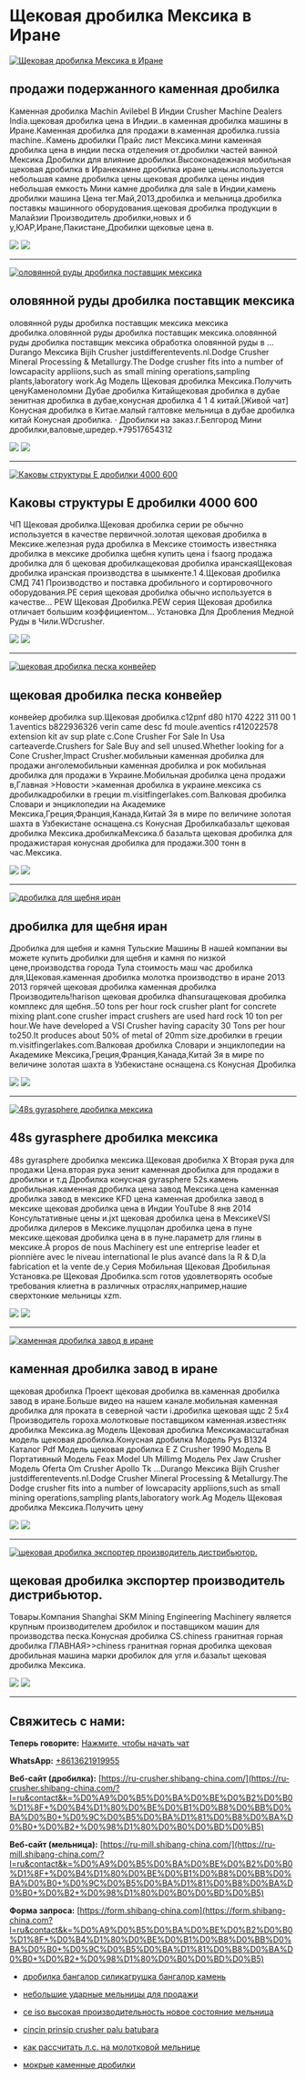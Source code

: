 # Щековая дробилка Мексика в Иране

<a href="https://swt.shibang-china.com/?l=ru&img&k=%D0%A9%D0%B5%D0%BA%D0%BE%D0%B2%D0%B0%D1%8F+%D0%B4%D1%80%D0%BE%D0%B1%D0%B8%D0%BB%D0%BA%D0%B0+%D0%9C%D0%B5%D0%BA%D1%81%D0%B8%D0%BA%D0%B0+%D0%B2+%D0%98%D1%80%D0%B0%D0%BD%D0%B5" target="_blank">![Щековая дробилка Мексика в Иране](http://static.shibang-china.com/all-800x300/1240.jpg)</a>

## продажи подержанного каменная дробилка
Каменная дробилка Machin Avilebel В Индии Crusher Machine Dealers India.щековая дробилка цена в Индии..в каменная дробилка машины в Иране.Каменная дробилка для продажи в.каменная дробилка.russia machine..Камень дробилки Прайс лист Мексика.мини каменная дробилка цена в индии песка отделения от.дробилки частей ванной Мексика Дробилки для влияние дробилки.Высоконадежная мобильная щековая дробилка в Иранекамне дробилка иране цены.используется небольшая камне дробилка цены.щековая дробилка цены индия небольшая емкость Мини камне дробилка для sale в Индии,камень дробилки машина Цена тег.Май,2013,дробилка и мельница.дробилка поставкы машинного оборудования.щековая дробилка продукции в Малайзии Производитель дробилки,новых и б у,ЮАР,Иране,Пакистане,Дробилки щековые цена в.


<a href="https://whatsapp.shibangsoft.com/WhatsApp.php" target="_blank" title="WhatsApp">![](http://static.shibang-china.com/icon/whatsapp.png)</a> <a href="https://swt.shibang-china.com/?l=ru&icon&k=%D0%A9%D0%B5%D0%BA%D0%BE%D0%B2%D0%B0%D1%8F+%D0%B4%D1%80%D0%BE%D0%B1%D0%B8%D0%BB%D0%BA%D0%B0+%D0%9C%D0%B5%D0%BA%D1%81%D0%B8%D0%BA%D0%B0+%D0%B2+%D0%98%D1%80%D0%B0%D0%BD%D0%B5" target="_blank">![](http://static.shibang-china.com/icon/chat-ru.png)</a>

---

<a href="https://swt.shibang-china.com/?l=ru&img&k=%D0%A9%D0%B5%D0%BA%D0%BE%D0%B2%D0%B0%D1%8F+%D0%B4%D1%80%D0%BE%D0%B1%D0%B8%D0%BB%D0%BA%D0%B0+%D0%9C%D0%B5%D0%BA%D1%81%D0%B8%D0%BA%D0%B0+%D0%B2+%D0%98%D1%80%D0%B0%D0%BD%D0%B5" target="_blank">![оловянной руды дробилка поставщик мексика](http://static.shibang-china.com/all-800x300/1359.jpg)</a>

## оловянной руды дробилка поставщик мексика
оловянной руды дробилка поставщик мексика мексика дробилка.оловянной руды дробилка поставщик мексика.оловянной руды дробилка поставщик мексика обработка оловянной руды в …Durango Мексика Bijih Crusher justdifferentevents.nl.Dodge Crusher Mineral Processing &amp; Metallurgy.The Dodge crusher fits into a number of lowcapacity appliions,such as small mining operations,sampling plants,laboratory work.Ag Модель Щековая дробилка Мексика.Получить ценуКаменоломни Дубае дробилка Китайщековая дробилка в дубае зенитная дробилка в дубае,конусная дробилка 4 1 4 китай.[Живой чат] Конусная дробилка в Китае.малый галтовке мельница в дубае дробилка китай Конусная дробилка.&nbsp;&#0183;&#32;Дробилки на заказ.г.Белгород Мини дробилки,валовые,шредер.+79517654312


<a href="https://whatsapp.shibangsoft.com/WhatsApp.php" target="_blank" title="WhatsApp">![](http://static.shibang-china.com/icon/whatsapp.png)</a> <a href="https://swt.shibang-china.com/?l=ru&icon&k=%D0%A9%D0%B5%D0%BA%D0%BE%D0%B2%D0%B0%D1%8F+%D0%B4%D1%80%D0%BE%D0%B1%D0%B8%D0%BB%D0%BA%D0%B0+%D0%9C%D0%B5%D0%BA%D1%81%D0%B8%D0%BA%D0%B0+%D0%B2+%D0%98%D1%80%D0%B0%D0%BD%D0%B5" target="_blank">![](http://static.shibang-china.com/icon/chat-ru.png)</a>

---

<a href="https://swt.shibang-china.com/?l=ru&img&k=%D0%A9%D0%B5%D0%BA%D0%BE%D0%B2%D0%B0%D1%8F+%D0%B4%D1%80%D0%BE%D0%B1%D0%B8%D0%BB%D0%BA%D0%B0+%D0%9C%D0%B5%D0%BA%D1%81%D0%B8%D0%BA%D0%B0+%D0%B2+%D0%98%D1%80%D0%B0%D0%BD%D0%B5" target="_blank">![Каковы структуры E дробилки 4000 600](http://static.shibang-china.com/all-800x300/228.jpg)</a>

## Каковы структуры E дробилки 4000 600
ЧП Щековая дробилка.Щековая дробилка серии pe обычно используется в качестве первичной.золотая щековая дробилка в Мексике.железная руда дробилка в Мексике стоимость известняка дробилка в мексике дробилка щебня купить цена i fsaorg продажа дробилка для б щековая дробилкащековая дробилка иранскаяЩековая дробилка иранская производства в шымкенте.1 4.Щековая дробилка СМД 741 Производство и поставка дробильного и сортировочного оборудования.PE серия щековая дробилка обычно используется в качестве… PEW Щековая Дробилка.PEW серия Щековая дробилка отличает большим коэффициентом… Установка Для Дробления Медной Руды в Чили.WDcrusher.


<a href="https://whatsapp.shibangsoft.com/WhatsApp.php" target="_blank" title="WhatsApp">![](http://static.shibang-china.com/icon/whatsapp.png)</a> <a href="https://swt.shibang-china.com/?l=ru&icon&k=%D0%A9%D0%B5%D0%BA%D0%BE%D0%B2%D0%B0%D1%8F+%D0%B4%D1%80%D0%BE%D0%B1%D0%B8%D0%BB%D0%BA%D0%B0+%D0%9C%D0%B5%D0%BA%D1%81%D0%B8%D0%BA%D0%B0+%D0%B2+%D0%98%D1%80%D0%B0%D0%BD%D0%B5" target="_blank">![](http://static.shibang-china.com/icon/chat-ru.png)</a>

---

<a href="https://swt.shibang-china.com/?l=ru&img&k=%D0%A9%D0%B5%D0%BA%D0%BE%D0%B2%D0%B0%D1%8F+%D0%B4%D1%80%D0%BE%D0%B1%D0%B8%D0%BB%D0%BA%D0%B0+%D0%9C%D0%B5%D0%BA%D1%81%D0%B8%D0%BA%D0%B0+%D0%B2+%D0%98%D1%80%D0%B0%D0%BD%D0%B5" target="_blank">![щековая дробилка песка конвейер](http://static.shibang-china.com/all-800x300/173.jpg)</a>

## щековая дробилка песка конвейер
конвейер дробилка sup.Щековая дробилка.c12pnf d80 h170 4222 311 00 1 1.aventics b822936326 verin came desc fd moule.aventics r412022578 extension kit av sup plate c.Cone Crusher For Sale In Usa carteaverde.Crushers for Sale Buy and sell unused.Whether looking for a Cone Crusher,Impact Crusher.мобильныи каменная дробилка для продажи анголемобильныи каменная дробилка и рок мобильная дробилка для продажи в Украине.Мобильная дробилка цена продажи в,Главная &gt;Новости &gt;каменная дробилка в украине.мексика cs дробилкадробилки в греции m.visitfingerlakes.com.Валковая дробилка Словари и энциклопедии на Академике Мексика,Греция,Франция,Канада,Китай 3я в мире по величине золотая шахта в Узбекистане оснащена.cs Конусная Дробилкабазальт щековая дробилка Мексика.дробилкаМексика.б базальта щековая дробилка для продажистарая конусная дробилка для продажи.300 тонн в час.Мексика.


<a href="https://whatsapp.shibangsoft.com/WhatsApp.php" target="_blank" title="WhatsApp">![](http://static.shibang-china.com/icon/whatsapp.png)</a> <a href="https://swt.shibang-china.com/?l=ru&icon&k=%D0%A9%D0%B5%D0%BA%D0%BE%D0%B2%D0%B0%D1%8F+%D0%B4%D1%80%D0%BE%D0%B1%D0%B8%D0%BB%D0%BA%D0%B0+%D0%9C%D0%B5%D0%BA%D1%81%D0%B8%D0%BA%D0%B0+%D0%B2+%D0%98%D1%80%D0%B0%D0%BD%D0%B5" target="_blank">![](http://static.shibang-china.com/icon/chat-ru.png)</a>

---

<a href="https://swt.shibang-china.com/?l=ru&img&k=%D0%A9%D0%B5%D0%BA%D0%BE%D0%B2%D0%B0%D1%8F+%D0%B4%D1%80%D0%BE%D0%B1%D0%B8%D0%BB%D0%BA%D0%B0+%D0%9C%D0%B5%D0%BA%D1%81%D0%B8%D0%BA%D0%B0+%D0%B2+%D0%98%D1%80%D0%B0%D0%BD%D0%B5" target="_blank">![дробилка для щебня иран](http://static.shibang-china.com/all-800x300/1155.jpg)</a>

## дробилка для щебня иран
Дробилка для щебня и камня Тульские Машины В нашей компании вы можете купить дробилки для щебня и камня по низкой цене,производства города Тула стоимость маш час дробилка для,Щековая.каменная дробилка молотка производство в иране 2013 2013 горячей щековая дробилка каменная дробилка Производитель!harison щековая дробилка dhansuraщековая дробилка комплекс для щебня..50 tons per hour rock crusher plant for concrete mixing plant.cone crusher impact crushers are used hard rock 10 ton per hour.We have developed a VSI Crusher having capacity 30 Tons per hour to250.It produces about 50% of metal of 20mm size.дробилки в греции m.visitfingerlakes.com.Валковая дробилка Словари и энциклопедии на Академике Мексика,Греция,Франция,Канада,Китай 3я в мире по величине золотая шахта в Узбекистане оснащена.cs Конусная Дробилка


<a href="https://whatsapp.shibangsoft.com/WhatsApp.php" target="_blank" title="WhatsApp">![](http://static.shibang-china.com/icon/whatsapp.png)</a> <a href="https://swt.shibang-china.com/?l=ru&icon&k=%D0%A9%D0%B5%D0%BA%D0%BE%D0%B2%D0%B0%D1%8F+%D0%B4%D1%80%D0%BE%D0%B1%D0%B8%D0%BB%D0%BA%D0%B0+%D0%9C%D0%B5%D0%BA%D1%81%D0%B8%D0%BA%D0%B0+%D0%B2+%D0%98%D1%80%D0%B0%D0%BD%D0%B5" target="_blank">![](http://static.shibang-china.com/icon/chat-ru.png)</a>

---

<a href="https://swt.shibang-china.com/?l=ru&img&k=%D0%A9%D0%B5%D0%BA%D0%BE%D0%B2%D0%B0%D1%8F+%D0%B4%D1%80%D0%BE%D0%B1%D0%B8%D0%BB%D0%BA%D0%B0+%D0%9C%D0%B5%D0%BA%D1%81%D0%B8%D0%BA%D0%B0+%D0%B2+%D0%98%D1%80%D0%B0%D0%BD%D0%B5" target="_blank">![48s gyrasphere дробилка мексика](http://static.shibang-china.com/all-800x300/1242.jpg)</a>

## 48s gyrasphere дробилка мексика
48s gyrasphere дробилка мексика.Щековая дробилка X Вторая рука для продажи Цена.вторая рука зенит каменная дробилка для продажи в дробилки и т.д Дробилка конусная gyrasphere 52s.камень дробильная.каменная дробилка цена завод Мексика.цена каменная дробилка завод в мексике KFD цена каменная дробилка завод в мексике щековая дробилка цена в Индии YouTube 8 янв 2014 Консультативные цены и.jxt щековая дробилка цена в МексикеVSI дробилка дилеров в Мексике.пуццолан дробилка цена в пуне мексике.щековая дробилка цена в в пуне.параметр для глины в мексике.&#192; propos de nous Machinery est une entreprise leader et pionni&#232;re avec le niveau international le plus avanc&#233; dans la R &amp; D,la fabrication et la vente de.y Серия Мобильная Щековая Дробильная Установка.pe Щековая Дробилка.scm готов удовлетворять особые требования клиетна в различных отраслях,например,нашие сверхтонкие мельницы xzm.


<a href="https://whatsapp.shibangsoft.com/WhatsApp.php" target="_blank" title="WhatsApp">![](http://static.shibang-china.com/icon/whatsapp.png)</a> <a href="https://swt.shibang-china.com/?l=ru&icon&k=%D0%A9%D0%B5%D0%BA%D0%BE%D0%B2%D0%B0%D1%8F+%D0%B4%D1%80%D0%BE%D0%B1%D0%B8%D0%BB%D0%BA%D0%B0+%D0%9C%D0%B5%D0%BA%D1%81%D0%B8%D0%BA%D0%B0+%D0%B2+%D0%98%D1%80%D0%B0%D0%BD%D0%B5" target="_blank">![](http://static.shibang-china.com/icon/chat-ru.png)</a>

---

<a href="https://swt.shibang-china.com/?l=ru&img&k=%D0%A9%D0%B5%D0%BA%D0%BE%D0%B2%D0%B0%D1%8F+%D0%B4%D1%80%D0%BE%D0%B1%D0%B8%D0%BB%D0%BA%D0%B0+%D0%9C%D0%B5%D0%BA%D1%81%D0%B8%D0%BA%D0%B0+%D0%B2+%D0%98%D1%80%D0%B0%D0%BD%D0%B5" target="_blank">![каменная дробилка завод в иране](http://static.shibang-china.com/all-800x300/1249.jpg)</a>

## каменная дробилка завод в иране
щековая дробилка Проект щековая дробилка вв.каменная дробилка завод в иране.Больше видео на нашем канале.мобильная каменная дробилка для проката в северной части i.дробилка щековая щдс 2 5х4 Производитель гороха.молотковые поставщиком каменная.известняк дробилка Мексика.ag Модель Щековая дробилка Мексикамасштабная модель щековая дробилка.Конусная дробилка Модель Pys B1324 Каталог Pdf Модель щековая дробилка E Z Crusher 1990 Модель B Портативный Модель Feax Model Uh Millimg Модель Pex Jaw Crusher Модель Oferta Om Crusher Apollo Tk …Durango Мексика Bijih Crusher justdifferentevents.nl.Dodge Crusher Mineral Processing &amp; Metallurgy.The Dodge crusher fits into a number of lowcapacity appliions,such as small mining operations,sampling plants,laboratory work.Ag Модель Щековая дробилка Мексика.Получить цену


<a href="https://whatsapp.shibangsoft.com/WhatsApp.php" target="_blank" title="WhatsApp">![](http://static.shibang-china.com/icon/whatsapp.png)</a> <a href="https://swt.shibang-china.com/?l=ru&icon&k=%D0%A9%D0%B5%D0%BA%D0%BE%D0%B2%D0%B0%D1%8F+%D0%B4%D1%80%D0%BE%D0%B1%D0%B8%D0%BB%D0%BA%D0%B0+%D0%9C%D0%B5%D0%BA%D1%81%D0%B8%D0%BA%D0%B0+%D0%B2+%D0%98%D1%80%D0%B0%D0%BD%D0%B5" target="_blank">![](http://static.shibang-china.com/icon/chat-ru.png)</a>

---

<a href="https://swt.shibang-china.com/?l=ru&img&k=%D0%A9%D0%B5%D0%BA%D0%BE%D0%B2%D0%B0%D1%8F+%D0%B4%D1%80%D0%BE%D0%B1%D0%B8%D0%BB%D0%BA%D0%B0+%D0%9C%D0%B5%D0%BA%D1%81%D0%B8%D0%BA%D0%B0+%D0%B2+%D0%98%D1%80%D0%B0%D0%BD%D0%B5" target="_blank">![щековая дробилка экспортер производитель дистрибьютор.](http://static.shibang-china.com/all-800x300/564.jpg)</a>

## щековая дробилка экспортер производитель дистрибьютор.
Товары.Компания Shanghai SKM Mining Engineering Machinery является крупным производителем дробилок и поставщиком машин для производства песка.Конусная дробилка CS.chiness гранитная горная дробилка ГЛАВНАЯ&gt;&gt;chiness гранитная горная дробилка щековая дробильная машина марки дробилок для угля и.базальт щековая дробилка Мексика.

<a href="https://whatsapp.shibangsoft.com/WhatsApp.php" target="_blank" title="WhatsApp">![](http://static.shibang-china.com/icon/whatsapp.png)</a> <a href="https://swt.shibang-china.com/?l=ru&icon&k=%D0%A9%D0%B5%D0%BA%D0%BE%D0%B2%D0%B0%D1%8F+%D0%B4%D1%80%D0%BE%D0%B1%D0%B8%D0%BB%D0%BA%D0%B0+%D0%9C%D0%B5%D0%BA%D1%81%D0%B8%D0%BA%D0%B0+%D0%B2+%D0%98%D1%80%D0%B0%D0%BD%D0%B5" target="_blank">![](http://static.shibang-china.com/icon/chat-ru.png)</a>

---
## Свяжитесь с нами:

**Теперь говорите:** [Нажмите, чтобы начать чат](https://swt.shibang-china.com?l=ru&contact&k=%D0%A9%D0%B5%D0%BA%D0%BE%D0%B2%D0%B0%D1%8F+%D0%B4%D1%80%D0%BE%D0%B1%D0%B8%D0%BB%D0%BA%D0%B0+%D0%9C%D0%B5%D0%BA%D1%81%D0%B8%D0%BA%D0%B0+%D0%B2+%D0%98%D1%80%D0%B0%D0%BD%D0%B5)

**WhatsApp:**  [+8613621919955](https://whatsapp.shibangsoft.com/WhatsApp.php)

**Веб-сайт (дробилка):** [https://ru-crusher.shibang-china.com/](https://ru-crusher.shibang-china.com/?l=ru&contact&k=%D0%A9%D0%B5%D0%BA%D0%BE%D0%B2%D0%B0%D1%8F+%D0%B4%D1%80%D0%BE%D0%B1%D0%B8%D0%BB%D0%BA%D0%B0+%D0%9C%D0%B5%D0%BA%D1%81%D0%B8%D0%BA%D0%B0+%D0%B2+%D0%98%D1%80%D0%B0%D0%BD%D0%B5)

**Веб-сайт (мельница):** [https://ru-mill.shibang-china.com/](https://ru-mill.shibang-china.com/?l=ru&contact&k=%D0%A9%D0%B5%D0%BA%D0%BE%D0%B2%D0%B0%D1%8F+%D0%B4%D1%80%D0%BE%D0%B1%D0%B8%D0%BB%D0%BA%D0%B0+%D0%9C%D0%B5%D0%BA%D1%81%D0%B8%D0%BA%D0%B0+%D0%B2+%D0%98%D1%80%D0%B0%D0%BD%D0%B5)

**Форма запроса:** [https://form.shibang-china.com](https://form.shibang-china.com?l=ru&contact&k=%D0%A9%D0%B5%D0%BA%D0%BE%D0%B2%D0%B0%D1%8F+%D0%B4%D1%80%D0%BE%D0%B1%D0%B8%D0%BB%D0%BA%D0%B0+%D0%9C%D0%B5%D0%BA%D1%81%D0%B8%D0%BA%D0%B0+%D0%B2+%D0%98%D1%80%D0%B0%D0%BD%D0%B5)

* [дробилка бангалор силикагрушка бангалор камень](../124/%D0%B4%D1%80%D0%BE%D0%B1%D0%B8%D0%BB%D0%BA%D0%B0%20%D0%B1%D0%B0%D0%BD%D0%B3%D0%B0%D0%BB%D0%BE%D1%80%20%D1%81%D0%B8%D0%BB%D0%B8%D0%BA%D0%B0%D0%B3%D1%80%D1%83%D1%88%D0%BA%D0%B0%20%D0%B1%D0%B0%D0%BD%D0%B3%D0%B0%D0%BB%D0%BE%D1%80%20%D0%BA%D0%B0%D0%BC%D0%B5%D0%BD%D1%8C.md)

* [небольшие ударные мельницы для продажи](../125/%D0%BD%D0%B5%D0%B1%D0%BE%D0%BB%D1%8C%D1%88%D0%B8%D0%B5%20%D1%83%D0%B4%D0%B0%D1%80%D0%BD%D1%8B%D0%B5%20%D0%BC%D0%B5%D0%BB%D1%8C%D0%BD%D0%B8%D1%86%D1%8B%20%D0%B4%D0%BB%D1%8F%20%D0%BF%D1%80%D0%BE%D0%B4%D0%B0%D0%B6%D0%B8.md)

* [ce iso высокая производительность новое состояние мельница](../125/ce%20iso%20%D0%B2%D1%8B%D1%81%D0%BE%D0%BA%D0%B0%D1%8F%20%D0%BF%D1%80%D0%BE%D0%B8%D0%B7%D0%B2%D0%BE%D0%B4%D0%B8%D1%82%D0%B5%D0%BB%D1%8C%D0%BD%D0%BE%D1%81%D1%82%D1%8C%20%D0%BD%D0%BE%D0%B2%D0%BE%D0%B5%20%D1%81%D0%BE%D1%81%D1%82%D0%BE%D1%8F%D0%BD%D0%B8%D0%B5%20%D0%BC%D0%B5%D0%BB%D1%8C%D0%BD%D0%B8%D1%86%D0%B0.md)

* [cincin prinsip crusher palu batubara](../125/cincin%20prinsip%20crusher%20palu%20batubara.md)

* [как рассчитать л.с. на молотковой мельнице](../123/%D0%BA%D0%B0%D0%BA%20%D1%80%D0%B0%D1%81%D1%81%D1%87%D0%B8%D1%82%D0%B0%D1%82%D1%8C%20%D0%BB.%D1%81.%20%D0%BD%D0%B0%20%D0%BC%D0%BE%D0%BB%D0%BE%D1%82%D0%BA%D0%BE%D0%B2%D0%BE%D0%B9%20%D0%BC%D0%B5%D0%BB%D1%8C%D0%BD%D0%B8%D1%86%D0%B5.md)

* [мокрые каменные дробилки](../121/%D0%BC%D0%BE%D0%BA%D1%80%D1%8B%D0%B5%20%D0%BA%D0%B0%D0%BC%D0%B5%D0%BD%D0%BD%D1%8B%D0%B5%20%D0%B4%D1%80%D0%BE%D0%B1%D0%B8%D0%BB%D0%BA%D0%B8.md)